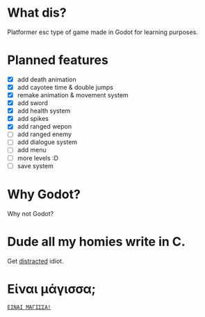 # What dis?
Platformer esc type of game made in Godot for learning purposes.

# Planned features
- [x] add death animation
- [x] add cayotee time & double jumps
- [x] remake animation & movement system
- [x] add sword
- [x] add health system 
- [x] add spikes
- [x] add ranged wepon
- [ ] add ranged enemy
- [ ] add dialogue system
- [ ] add menu
- [ ] more levels :D
- [ ] save system

# Why Godot?
Why not Godot?

# Dude all my homies write in C.
Get [distracted](https://online-go.com/) idiot.

# Είναι μάγισσα;
[`ΕΙΝΑΙ ΜΑΓΙΣΣΑ!`](https://www.youtube.com/watch?v=05ea7ASEIkE)

